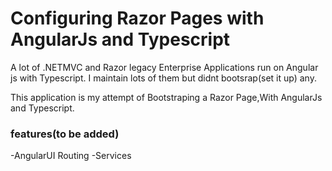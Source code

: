 # Configuring Razor Pages with AngularJs and Typescript

A lot of .NETMVC and Razor legacy Enterprise Applications run on Angular js with Typescript. I maintain lots of them but didnt bootsrap(set it up) any.

This application is my attempt of Bootstraping a Razor Page,With AngularJs and Typescript.

### features(to be added)
-AngularUI Routing
-Services
